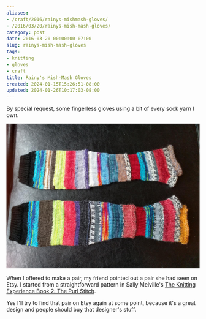 ```yaml
---
aliases:
- /craft/2016/rainys-mishmash-gloves/
- /2016/03/20/rainys-mish-mash-gloves/
category: post
date: 2016-03-20 00:00:00-07:00
slug: rainys-mish-mash-gloves
tags:
- knitting
- gloves
- craft
title: Rainy's Mish-Mash Gloves
created: 2024-01-15T15:26:51-08:00
updated: 2024-01-26T10:17:03-08:00
---
```


By special request, some fingerless gloves using a bit of every sock yarn I own.

<!--more-->

![attachments/img/2016/cover-2016-03-20.jpg](../../../attachments/img/2016/cover-2016-03-20.jpg)

When I offered to make a pair, my friend pointed out a pair she had seen on Etsy. I started from a straightforward pattern in Sally Melville's [The Knitting Experience Book 2: The Purl Stitch](https://www.goodreads.com/book/show/24691.The_Knitting_Experience).

Yes I'll try to find that pair on Etsy again at some point, because it's a great design and people should buy that designer's stuff.
